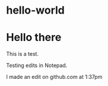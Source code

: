 # hello-world

# Hello there

This is a test.

Testing edits in Notepad.

I made an edit on github.com at 1:37pm
